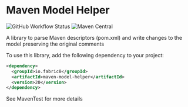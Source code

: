 # Maven Model Helper

![GitHub Workflow Status](https://img.shields.io/github/workflow/status/fabric8-launcher/maven-model-helper/Java%20CI%20with%20Maven?logo=github&style=for-the-badge)
![Maven Central](https://img.shields.io/maven-central/v/io.fabric8/maven-model-helper?style=for-the-badge)

A library to parse Maven descriptors (pom.xml) and write changes to the model preserving the original comments

To use this library, add the following dependency to your project: 

```xml
<dependency>
  <groupId>io.fabric8</groupId>
  <artifactId>maven-model-helper</artifactId>
  <version>20</version>
</dependency>
```

See MavenTest for more details
